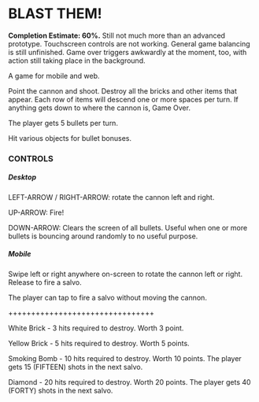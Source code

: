 # BLAST THEM!

**Completion Estimate: 60%.** Still not much more than an advanced prototype. Touchscreen controls are not working. General game balancing is still unfinished. Game over triggers awkwardly at the moment, too, with action still taking place in the background.

A game for mobile and web.

Point the cannon and shoot. Destroy all the bricks and other items that appear. Each row of items will descend one or more spaces per turn. If anything gets down to where the cannon is, Game Over.

The player gets 5 bullets per turn.

Hit various objects for bullet bonuses.

### CONTROLS

##### Desktop

LEFT-ARROW / RIGHT-ARROW: rotate the cannon left and right.

UP-ARROW: Fire!

DOWN-ARROW: Clears the screen of all bullets. Useful when one or more bullets is bouncing around randomly to no useful purpose.

##### Mobile

Swipe left or right anywhere on-screen to rotate the cannon left or right. Release to fire a salvo.

The player can tap to fire a salvo without moving the cannon.

++++++++++++++++++++++++++++++++

White Brick - 3 hits required to destroy. Worth 3 point.

Yellow Brick - 5 hits required to destroy. Worth 5 points.

Smoking Bomb - 10 hits required to destroy. Worth 10 points. The player gets 15 (FIFTEEN) shots in the next salvo.

Diamond - 20 hits required to destroy. Worth 20 points. The player gets 40 (FORTY) shots in the next salvo.
